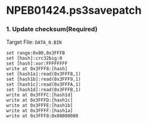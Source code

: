 # NPEB01424.ps3savepatch

### 1. Update checksum(Required)

Target File: `DATA_0.BIN`

```
set range:0x00,0x3FFFB
set [hash]:crc32big:0
set [hash]:xor:FFFFFFFF
write at 0x3FFF8:[hash]
set [hash1a]:read(0x3FFF8,1)
set [hash1b]:read(0x3FFF9,1)
set [hash1c]:read(0x3FFFA,1)
set [hash1d]:read(0x3FFFB,1)
write at 0x3FFFC:[hash1d]
write at 0x3FFFD:[hash1c]
write at 0x3FFFE:[hash1b]
write at 0x3FFFF:[hash1a]
write at 0x3FFF8:0x00000000
```

